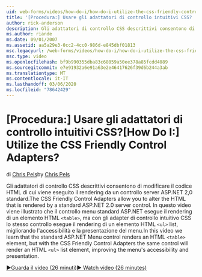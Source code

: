 ```yaml
---
uid: web-forms/videos/how-do-i/how-do-i-utilize-the-css-friendly-control-adapters
title: '[Procedura:] Usare gli adattatori di controllo intuitivi CSS? | Microsoft Docs'
author: rick-anderson
description: Gli adattatori di controllo CSS descrittivi consentono di modificare il codice HTML di cui viene eseguito il rendering da un controllo server ASP.NET 2,0 standard. In questo video viene illustrato come Stan...
ms.author: riande
ms.date: 09/01/2007
ms.assetid: aa5a29e3-0cc2-4cc0-986d-e845dbf01813
msc.legacyurl: /web-forms/videos/how-do-i/how-do-i-utilize-the-css-friendly-control-adapters
msc.type: video
ms.openlocfilehash: bf9b990355dba83c68059a50ee378a85fcdd4089
ms.sourcegitcommit: e7e91932a6e91a63e2e46417626f39d6b244a3ab
ms.translationtype: MT
ms.contentlocale: it-IT
ms.lasthandoff: 03/06/2020
ms.locfileid: "78642429"
---
```

# <a name="how-do-i-utilize-the-css-friendly-control-adapters"></a><span data-ttu-id="612b5-105">[Procedura:] Usare gli adattatori di controllo intuitivi CSS?</span><span class="sxs-lookup"><span data-stu-id="612b5-105">[How Do I:] Utilize the CSS Friendly Control Adapters?</span></span>

<span data-ttu-id="612b5-106">di [Chris Pels](https://twitter.com/chrispels)</span><span class="sxs-lookup"><span data-stu-id="612b5-106">by [Chris Pels](https://twitter.com/chrispels)</span></span>

<span data-ttu-id="612b5-107">Gli adattatori di controllo CSS descrittivi consentono di modificare il codice HTML di cui viene eseguito il rendering da un controllo server ASP.NET 2,0 standard.</span><span class="sxs-lookup"><span data-stu-id="612b5-107">The CSS Friendly Control Adapters allow you to alter the HTML that is rendered by a standard ASP.NET 2.0 server control.</span></span> <span data-ttu-id="612b5-108">In questo video viene illustrato che il controllo menu standard ASP.NET esegue il rendering di un elemento HTML `<table>`, ma con gli adapter di controllo intuitivo CSS lo stesso controllo esegue il rendering di un elemento HTML `<ul>` list, migliorando l'accessibilità e la presentazione del menu.</span><span class="sxs-lookup"><span data-stu-id="612b5-108">In this video we learn that the standard ASP.NET Menu control renders an HTML `<table>` element, but with the CSS Friendly Control Adapters the same control will render an HTML `<ul>` list element, improving the menu's accessibility and presentation.</span></span> 

[<span data-ttu-id="612b5-109">&#9654;Guarda il video (26 minuti)</span><span class="sxs-lookup"><span data-stu-id="612b5-109">&#9654; Watch video (26 minutes)</span></span>](https://channel9.msdn.com/Blogs/ASP-NET-Site-Videos/how-do-i-utilize-the-css-friendly-control-adapters)
